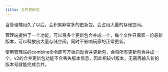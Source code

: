 ```yaml
---
title: 合并更新包
---
```


当管理端用久了以后，会积累非常多的更新包，会占用大量的存储空间。

管理端提供了一个功能，可以将多个更新包合并成一个，每个文件只保留一份最新版本，可以释放出大量存储空间，同时不影响玩家的正常更新。

使用管理端的combine命令即可开始自动合并更新包，会将所有更新包合并成一个。v2的合并更新包功能不会丢失版本信息，因此相较v1版本，无需再输入新的版本号就能完成合并。

